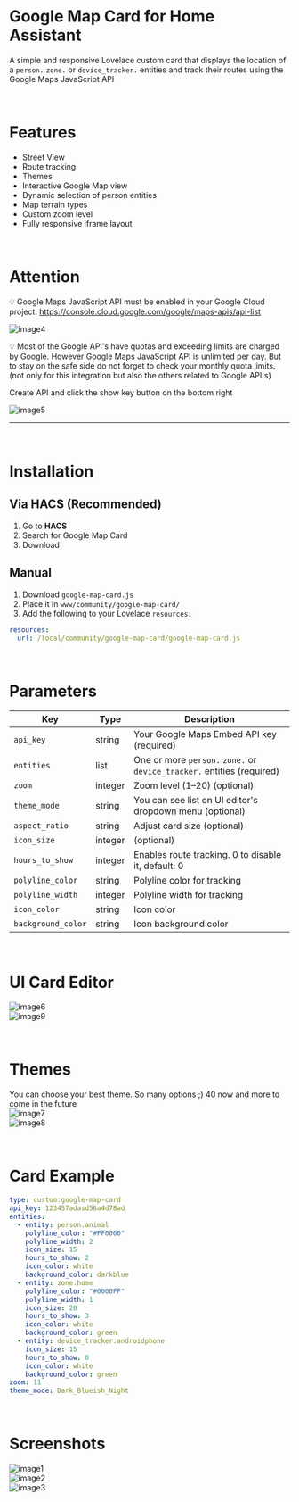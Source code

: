 
# Google Map Card for Home Assistant

A simple and responsive Lovelace custom card that displays the location of a `person.` `zone.` or `device_tracker.` entities and track their routes using the Google Maps JavaScript API

<br>

# Features

- Street View
- Route tracking
- Themes
- Interactive Google Map view
- Dynamic selection of person entities
- Map terrain types
- Custom zoom level
- Fully responsive iframe layout

<br>

# Attention

💡 Google Maps JavaScript API must be enabled in your Google Cloud project. https://console.cloud.google.com/google/maps-apis/api-list

![image4](images/gm4.png)

💡 Most of the Google API's have quotas and exceeding limits are charged by Google. However Google Maps JavaScript API is unlimited per day. But to stay on the safe side do not forget to check your monthly quota limits. (not only for this integration but also the others related to Google API's)

Create API and click the show key button on the bottom right

![image5](images/gm5.png)

---

<br>

# Installation

## Via HACS (Recommended)

1. Go to **HACS**
2. Search for Google Map Card
3. Download

## Manual

1. Download `google-map-card.js`
2. Place it in `www/community/google-map-card/`
3. Add the following to your Lovelace `resources:`

```yaml
resources:   
  url: /local/community/google-map-card/google-map-card.js
```

<br>

# Parameters

| Key               | Type     | Description                                                                 |
|-------------------|----------|-----------------------------------------------------------------------------|
| `api_key`         | string   | Your Google Maps Embed API key (required)                                  |
| `entities`        | list     | One or more `person.` `zone.` or `device_tracker.` entities (required)     |
| `zoom`            | integer  | Zoom level (1–20) (optional)                                                |
| `theme_mode`      | string   | You can see list on UI editor's dropdown menu (optional)                   |
| `aspect_ratio`    | string   | Adjust card size (optional)                                                |
| `icon_size`       | integer  | (optional)                                                                 |
| `hours_to_show`   | integer  | Enables route tracking. 0 to disable it, default: 0                         |
| `polyline_color`  | string   | Polyline color for tracking                                                |
| `polyline_width`  | integer  | Polyline width for tracking                                                |
| `icon_color`      | string   | Icon color                                                                 |
| `background_color`| string   | Icon background color                                                      |

<br>

# UI Card Editor

![image6](images/gm6.png)  
![image9](images/gm9.png)

<br>

# Themes

You can choose your best theme. So many options ;) 40 now and more to come in the future  
![image7](images/gm7.png)  
![image8](images/gm8.png)

<br>

# Card Example

```yaml
type: custom:google-map-card
api_key: 123457adasd56a4d78ad
entities:
  - entity: person.animal
    polyline_color: "#FF0000"
    polyline_width: 2
    icon_size: 15
    hours_to_show: 2
    icon_color: white
    background_color: darkblue
  - entity: zone.home
    polyline_color: "#0000FF"
    polyline_width: 1
    icon_size: 20
    hours_to_show: 3
    icon_color: white
    background_color: green
  - entity: device_tracker.androidphone
    icon_size: 15
    hours_to_show: 0
    icon_color: white
    background_color: green
zoom: 11
theme_mode: Dark_Blueish_Night
```

<br>

# Screenshots

![image1](images/gm1.png)  
![image2](images/gm2.png)  
![image3](images/gm3.png)
